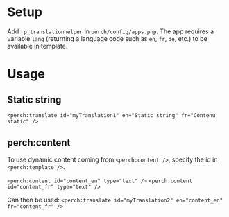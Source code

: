 # Setup
Add `rp_translationhelper` in `perch/config/apps.php`.
The app requires a variable `lang` (returning a language code such as `en`, `fr`, `de`, etc.) to be available in template.

# Usage
## Static string
`<perch:translate id="myTranslation1" en="Static string" fr="Contenu static" />`

## perch:content
To use dynamic content coming from `<perch:content />`, specify the id in `<perch:template />`.

`<perch:content id="content_en" type="text" />`
`<perch:content id="content_fr" type="text" />`

Can then be used:
`<perch:translate id="myTranslation2" en="content_en" fr="content_fr" />`